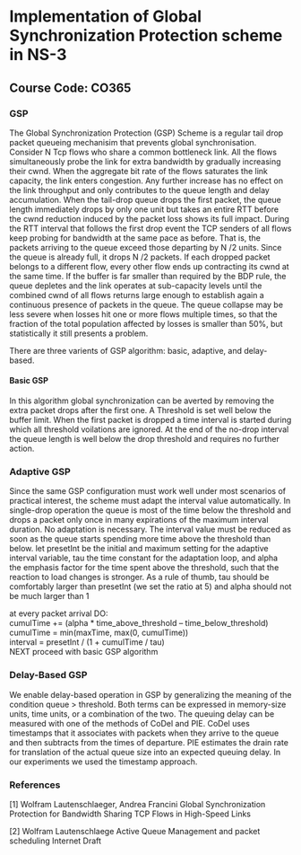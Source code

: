 # Implementation of Global Synchronization Protection scheme in NS-3
## Course Code: CO365

### GSP
The Global Synchronization Protection (GSP) Scheme is a regular tail drop packet queueing 
mechanisim that prevents global synchronisation. Consider N Tcp flows who share a common
bottleneck link. All the flows simultaneously probe the link for extra bandwidth by
gradually increasing their cwnd. When the aggregate bit rate of the flows saturates the
link capacity, the link enters congestion. Any further increase has no effect on the link
throughput and only contributes to the queue length and delay accumulation. When the 
tail-drop queue drops the first packet, the queue length immediately drops by only one 
unit but takes an entire RTT before the cwnd reduction induced by the packet loss shows
its full impact.
During the RTT interval that follows the first drop event the TCP senders of all flows
keep probing for bandwidth at the same pace as before. That is, the packets arriving
to the queue exceed those departing by N /2  units. Since the queue is already full,
it drops N /2 packets. If each dropped packet belongs to a different flow, every other 
flow ends up contracting its cwnd at the same time. If the buffer is far smaller than
required by the BDP rule, the queue depletes and the link operates at sub-capacity levels
until the combined cwnd of all flows returns large enough to establish again a continuous
presence of packets in the queue. The queue collapse may be less severe when losses hit
one or more flows multiple times, so that the fraction of the total population affected
by losses is smaller than 50%, but statistically it still presents a problem.

There are three varients of GSP algorithm:  basic, adaptive, and delay-based. 
#### Basic GSP
In this algorithm global synchronization can be averted by removing the extra 
packet drops after the first one. A Threshold is set well below the buffer limit.
When the first packet is dropped a time interval is started during which all
threshold voilations are ignored. At the end of the no-drop interval the queue length
is well below the drop threshold and requires no further action.

### Adaptive GSP
Since the same GSP configuration must work well under most scenarios of 
practical interest, the scheme must adapt the interval value automatically. 
In single-drop operation the queue is most of the time below the threshold 
and drops a packet only once in many expirations of the maximum interval 
duration. No adaptation is necessary. The interval value must be reduced 
as soon as the queue starts spending more time above the threshold than
below. let presetInt be the initial and maximum setting for the adaptive 
interval variable, tau the time constant for the adaptation loop, and alpha 
the emphasis factor for the time spent above the threshold, such that the 
reaction to load changes is stronger. As a rule of thumb, tau should be
comfortably larger than presetInt (we set the ratio at 5) and alpha should
not be much larger than 1 

at every packet arrival DO: <br />
cumulTime += (alpha * time_above_threshold – time_below_threshold) <br />
cumulTime = min(maxTime, max(0, cumulTime)) <br />
interval = presetInt / (1 + cumulTime / tau) <br />
NEXT proceed with basic GSP algorithm <br />

### Delay-Based GSP
We enable delay-based operation in GSP by generalizing the meaning of the 
condition queue > threshold. Both terms can be expressed in memory-size units, 
time units, or a combination of the two. The queuing delay can be measured
with one of the methods of CoDel and PIE. CoDel uses timestamps that it 
associates with packets when they arrive to the queue and then subtracts from 
the times of departure. PIE estimates the drain rate for translation of the 
actual queue size into an expected queuing delay. In our experiments we used
the timestamp approach.


### References

[1] Wolfram Lautenschlaeger,  Andrea Francini Global Synchronization Protection for Bandwidth
Sharing TCP Flows in High-Speed Links 

[2]  Wolfram Lautenschlaege Active Queue Management and packet scheduling Internet Draft
